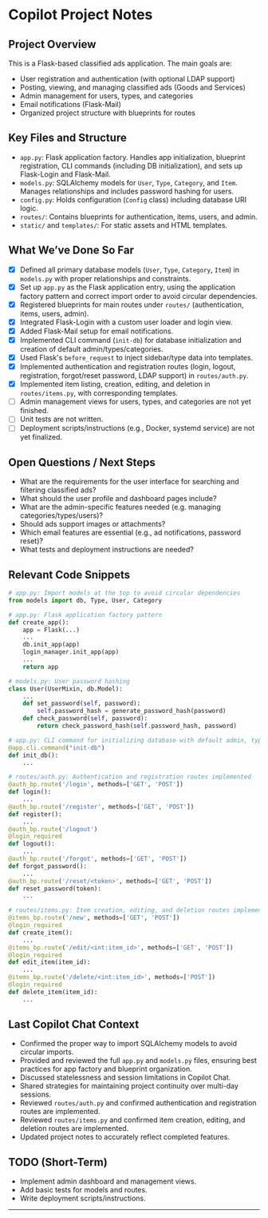 # Copilot Project Notes

## Project Overview
This is a Flask-based classified ads application. The main goals are:
- User registration and authentication (with optional LDAP support)
- Posting, viewing, and managing classified ads (Goods and Services)
- Admin management for users, types, and categories
- Email notifications (Flask-Mail)
- Organized project structure with blueprints for routes

## Key Files and Structure
- `app.py`: Flask application factory. Handles app initialization, blueprint registration, CLI commands (including DB initialization), and sets up Flask-Login and Flask-Mail.
- `models.py`: SQLAlchemy models for `User`, `Type`, `Category`, and `Item`. Manages relationships and includes password hashing for users.
- `config.py`: Holds configuration (`Config` class) including database URI logic.
- `routes/`: Contains blueprints for authentication, items, users, and admin.
- `static/` and `templates/`: For static assets and HTML templates.

## What We’ve Done So Far
- [x] Defined all primary database models (`User`, `Type`, `Category`, `Item`) in `models.py` with proper relationships and constraints.
- [x] Set up `app.py` as the Flask application entry, using the application factory pattern and correct import order to avoid circular dependencies.
- [x] Registered blueprints for main routes under `routes/` (authentication, items, users, admin).
- [x] Integrated Flask-Login with a custom user loader and login view.
- [x] Added Flask-Mail setup for email notifications.
- [x] Implemented CLI command (`init-db`) for database initialization and creation of default admin/types/categories.
- [x] Used Flask's `before_request` to inject sidebar/type data into templates.
- [x] Implemented authentication and registration routes (login, logout, registration, forgot/reset password, LDAP support) in `routes/auth.py`.
- [x] Implemented item listing, creation, editing, and deletion in `routes/items.py`, with corresponding templates.
- [ ] Admin management views for users, types, and categories are not yet finished.
- [ ] Unit tests are not written.
- [ ] Deployment scripts/instructions (e.g., Docker, systemd service) are not yet finalized.

## Open Questions / Next Steps
- What are the requirements for the user interface for searching and filtering classified ads?
- What should the user profile and dashboard pages include?
- What are the admin-specific features needed (e.g. managing categories/types/users)?
- Should ads support images or attachments?
- Which email features are essential (e.g., ad notifications, password reset)?
- What tests and deployment instructions are needed?

## Relevant Code Snippets

```python
# app.py: Import models at the top to avoid circular dependencies
from models import db, Type, User, Category
```

```python
# app.py: Flask application factory pattern
def create_app():
    app = Flask(...)
    ...
    db.init_app(app)
    login_manager.init_app(app)
    ...
    return app
```

```python
# models.py: User password hashing
class User(UserMixin, db.Model):
    ...
    def set_password(self, password):
        self.password_hash = generate_password_hash(password)
    def check_password(self, password):
        return check_password_hash(self.password_hash, password)
```

```python
# app.py: CLI command for initializing database with default admin, types, and categories
@app.cli.command("init-db")
def init_db():
    ...
```

```python
# routes/auth.py: Authentication and registration routes implemented
@auth_bp.route('/login', methods=['GET', 'POST'])
def login():
    ...
@auth_bp.route('/register', methods=['GET', 'POST'])
def register():
    ...
@auth_bp.route('/logout')
@login_required
def logout():
    ...
@auth_bp.route('/forgot', methods=['GET', 'POST'])
def forgot_password():
    ...
@auth_bp.route('/reset/<token>', methods=['GET', 'POST'])
def reset_password(token):
    ...
```

```python
# routes/items.py: Item creation, editing, and deletion routes implemented
@items_bp.route('/new', methods=['GET', 'POST'])
@login_required
def create_item():
    ...
@items_bp.route('/edit/<int:item_id>', methods=['GET', 'POST'])
@login_required
def edit_item(item_id):
    ...
@items_bp.route('/delete/<int:item_id>', methods=['POST'])
@login_required
def delete_item(item_id):
    ...
```

## Last Copilot Chat Context
- Confirmed the proper way to import SQLAlchemy models to avoid circular imports.
- Provided and reviewed the full `app.py` and `models.py` files, ensuring best practices for app factory and blueprint organization.
- Discussed statelessness and session limitations in Copilot Chat.
- Shared strategies for maintaining project continuity over multi-day sessions.
- Reviewed `routes/auth.py` and confirmed authentication and registration routes are implemented.
- Reviewed `routes/items.py` and confirmed item creation, editing, and deletion routes are implemented.
- Updated project notes to accurately reflect completed features.

## TODO (Short-Term)
- Implement admin dashboard and management views.
- Add basic tests for models and routes.
- Write deployment scripts/instructions.

---
